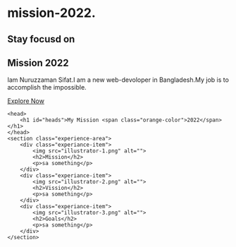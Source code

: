 # mission-2022.<!DOCTYPE html>
<html lang="en">
<!DOCTYPE html>
<html lang="en">

<head>
    <meta charset="UTF-8">
    <meta http-equiv="X-UA-Compatible" content="IE=edge">
    <meta name="viewport" content="width=device-width, initial-scale=1.0">
    <title>Mission 2022</title>
    <link rel="preconnect" href="https://fonts.googleapis.com">
    <link rel="preconnect" href="https://fonts.gstatic.com" crossorigin>
    <link href="https://fonts.googleapis.com/css2?family=Poppins&display=swap" rel="stylesheet">
    <link rel="stylesheet" href="style.css">
</head>

<body>
    <section>
        <div class="half-width">
            <h1>Stay focusd on</h1>
            <h1 class="orange-color">Mission 2022</h1>
            <p> Iam Nuruzzaman Sifat.I am a new web-devoloper in Bangladesh.My job is to accomplish the impossible.</p>
            <a class="link-button" target="blank" href="https://www.linkedin.com/company/programinghero/">Explore
                Now</a>
        </div>
        <div class="half-width">
            <img src="shape-5 - Copy.png" alt="" </body>
        </div>
    </section>

    <head>
        <h1 id="heads">My Mission <span class="orange-color">2022</span></h1>
    </head>
    <section class="experience-area">
        <div class="experiance-item">
            <img src="illustrator-1.png" alt="">
            <h2>Mission</h2>
            <p>sa something</p>
        </div>
        <div class="experiance-item">
            <img src="illustrator-2.png" alt="">
            <h2>Vission</h2>
            <p>sa something</p>
        </div>
        <div class="experiance-item">
            <img src="illustrator-3.png" alt="">
            <h2>Goals</h2>
            <p>sa something</p>
        </div>
    </section>

</html>
